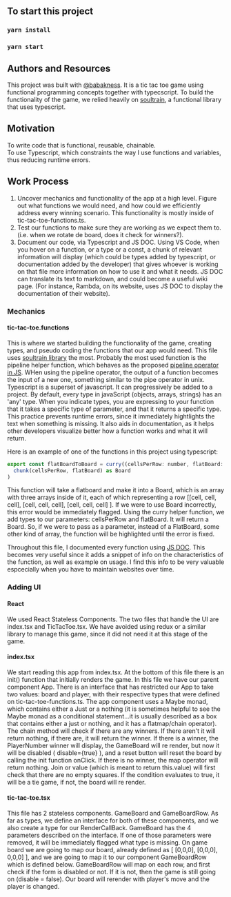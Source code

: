 ## To start this project

### `yarn install`
### `yarn start`


## Authors and Resources
This project was built with [@babakness](https://github.com/babakness/). It is a tic tac toe game using functional programming concepts together with typecscript. To build the functionality of the game, we relied heavily on [soultrain](https://github.com/babakness/), a functional library that uses typescript.


## Motivation
To write code that is functional, reusable, chainable.  
To use Typescript, which constraints the way I use functions and variables, thus reducing runtime errors.


## Work Process
1. Uncover mechanics and functionality of the app at a high level. Figure out what functions we would need, and how could we efficiently address every winning scenario. This functionality is mostly inside of tic-tac-toe-functions.ts.
2. Test our functions to make sure they are working as we expect them to. (i.e. when we rotate de board, does it check for winners?).
3. Document our code, via Typescript and JS DOC. Using VS Code, when you hover on a function, or a type or a const, a chunk of relevant information will display (which could be types added by typescript, or documentation added by the developer) that gives whoever is working on that file more information on how to use it and what it needs. JS DOC can translate its text to markdown, and could become a useful wiki page. (For instance, Rambda, on its website, uses JS DOC to display the documentation of their website).

### Mechanics

#### tic-tac-toe.functions
This is where we started building the functionality of the game, creating types, and pseudo coding the functions that our app would need. This file uses [soultrain library](https://github.com/babakness/) the most. Probably the most used function is the pipeline helper function, which behaves as the proposed [pipeline operator in JS](https://github.com/tc39/proposal-pipeline-operator). WHen using the pipeline operator, the output of a function becomes the input of a new one, something similar to the pipe operator in unix. 
Typescript is a superset of javascript. It can progressively be added to a project. By default, every type in javaScript (objects, arrays, strings) has an 'any' type. When you indicate types, you are expressing to your function that it takes a specific type of parameter, and that it returns a specific type. This practice prevents runtime errors, since it immediately hightlights the text when something is missing. It also aids in documentation, as it helps other developers visualize better how a function works and what it will return.

Here is an example of one of the functions in this project using typescript:
```js
export const flatBoardToBoard = curry((cellsPerRow: number, flatBoard: FlatBoard): Board =>
  chunk(cellsPerRow, flatBoard) as Board
)
```

This function will take a flatboard and make it into a Board, which is an array with three arrays inside of it, each of which representing a row [[cell, cell, cell], [cell, cell, cell], [cell, cell, cell] ]. If we were to use Board incorrectly, this error would be immediately flagged.
Using the curry helper function, we add types to our parameters: cellsPerRow and flatBoard. It will return a Board. So, if we were to pass as a parameter, instead of a FlatBoard, some other kind of array, the function will be highlighted until the error is fixed.

Throughout this file, I documented every function using [JS DOC](http://usejsdoc.org/). This becomes very useful since it adds a snippet of info on the characteristics of the function, as well as example on usage. I find this info to be very valuable espcecially when you have to maintain websites over time.


### Adding UI

#### React
We used React Stateless Components. The two files that handle the UI are index.tsx and TicTacToe.tsx. We have avoided using redux or a similar library to manage this game, since it did not need it at this stage of the game.

#### index.tsx

We start reading this app from index.tsx. At the bottom of this file there is an init() function that initially renders the game. In this file we have our parent component App. There is an interface that has restricted our App to take two values: board and player, with their respective types that were defined on tic-tac-toe-functions.ts. The app component uses a Maybe monad, which contains either a Just or a nothing (it is sometimes helpful to see the Maybe monad as a conditional statement...it is usually described as a box that contains either a just or nothing, and it has a flatmap/chain operator).
The chain method will check if there are any winners. If there aren't it will return nothing, if there are, it will return the winner. 
If there is a winner, the PlayerNumber winner will display, the GameBoard will re render, but now it will be disabled ( disable={true} ), and a reset button will reset the board by calling the init function onClick.
If there is no winner, the map operator will return nothing.
Join or value (which is meant to return this.value) will first check that there are no empty squares. If the condition evaluates to true, it will be a tie game, if not, the board will re render.

#### tic-tac-toe.tsx

This file has 2 stateless components. GameBoard and GameBoardRow. As far as types, we define an interface for both of these components, and we also create a type for our RenderCallBack.
GameBoard has the 4 parameters described on the interface. If one of those parameters were removed, it will be immediately flagged what type is missing.
On game board we are going to map our board, already defined as [ [0,0,0], [0,0,0], 0,0,0] ], and we are going to map it to our component GameBoardRow which is defined below.
GameBoardRow will map on each row, and first check if the form is disabled or not. If it is not, then the game is still going on (disable = false). Our board will rerender with player's move and the player is changed.








